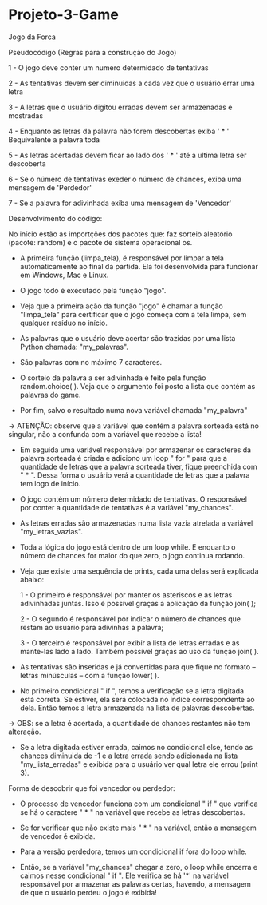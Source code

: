 # Projeto-3-Game
 Jogo da Forca 
 
 Pseudocódigo (Regras para a construção do Jogo)

1 - O jogo deve conter um numero determidado de tentativas

2 - As tentativas devem ser diminuidas a cada vez que o usuário errar uma letra

3 - A letras que o usuário digitou erradas devem ser armazenadas e mostradas

4 - Enquanto as letras da palavra não forem descobertas exiba ' * ' Bequivalente a palavra toda

5 - As letras acertadas devem ficar ao lado dos ' * ' até a ultima letra ser descoberta

6 - Se o número de tentativas exeder o número de chances, exiba uma mensagem de 'Perdedor' 

7 - Se a palavra for adivinhada exiba uma mensagem de 'Vencedor'



 Desenvolvimento do código:

No início estão as importções dos pacotes que: faz sorteio aleatório (pacote: random) e o pacote de sistema operacional os.

- A primeira função (limpa_tela), é responsável por limpar a tela automaticamente ao final da partida. Ela foi desenvolvida para funcionar em Windows, Mac e Linux.

- O jogo todo é executado pela função "jogo".
- Veja que a primeira ação da função "jogo" é chamar a função "limpa_tela" para certificar que o jogo começa com a tela limpa, sem qualquer resíduo no  início.
- As palavras que o usuário deve acertar são trazidas por uma lista Python chamada: "my_palavras".
- São palavras com no máximo 7 caracteres.
- O sorteio da palavra a ser adivinhada é feito pela função random.choice( ). Veja que o argumento foi posto a lista que contém as palavras do game.
- Por fim, salvo o resultado numa nova variável chamada "my_palavra" 

-> ATENÇÃO: observe que a variável que contém a palavra sorteada está no singular, não a confunda com a variável que recebe a lista!
- Em seguida uma variável responsável por armazenar os caracteres da palavra sorteada é criada e adiciono um loop " for " para que a quantidade de letras que a palavra sorteada tiver, fique preenchida com " * ". Dessa forma o usuário verá a quantidade de letras que a palavra tem logo de início.
- O jogo contém um número determidado de tentativas. O responsável por conter a quantidade de tentativas é a variável "my_chances".
- As letras erradas são armazenadas numa lista vazia atrelada a variável "my_letras_vazias".
- Toda a lógica do jogo está dentro de um loop while. E enquanto o número de chances for maior do que zero, o jogo continua rodando.
- Veja que existe uma sequência de prints, cada uma delas será explicada abaixo:

    1 - O primeiro é responsável por manter os asteriscos e as letras adivinhadas juntas. Isso é possível graças a aplicação da função join( );
  
    2 - O segundo é responsável por indicar o número de chances que restam ao usuário para adivinhas a palavra;
 
    3 - O terceiro é responsável por exibir a lista de letras erradas e as mante-las lado a lado. Também possível graças ao uso da função join( ).

- As tentativas são inseridas e já convertidas para que fique no formato – letras minúsculas – com a função lower( ).
- No primeiro condicional " if ", temos a verificação se a letra digitada está correta. Se estiver, ela será colocada no índice correspondente ao dela. Então temos a letra armazenada na lista de palavras descobertas.

-> OBS: se a letra é acertada, a quantidade de chances restantes não tem alteração.
- Se a letra digitada estiver errada, caimos no condicional else, tendo as chances diminuida de -1 e a letra errada sendo adicionada na lista "my_lista_erradas" e exibida para o usuário ver qual letra ele errou (print 3).

Forma de descobrir que foi vencedor ou perdedor:
- O processo de vencedor funciona com um condicional " if " que verifica se há o caractere " * " na variável que recebe as letras descobertas.
- Se for verificar que não existe mais " * " na variável, então a mensagem de vencedor é exibida.

- Para a versão perdedora, temos um condicional if fora do loop while.
- Então, se a variável "my_chances" chegar a zero, o loop while encerra e caimos nesse condicional " if ". Ele verifica se há '*' na variável responsável por armazenar as palavras certas, havendo, a mensagem de que o usuário perdeu o jogo é exibida!
